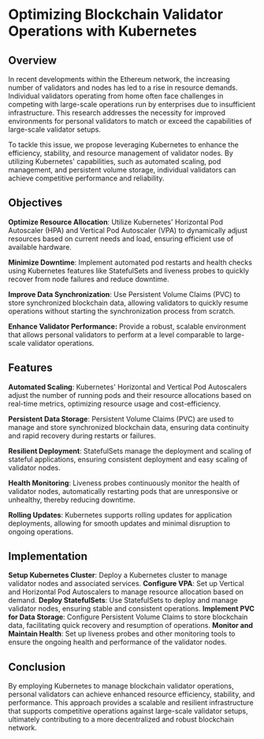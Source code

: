 # Optimizing Blockchain Validator Operations with Kubernetes


## Overview
In recent developments within the Ethereum network, the increasing number of validators and nodes has led to a rise in resource demands. Individual validators operating from home often face challenges in competing with large-scale operations run by enterprises due to insufficient infrastructure. This research addresses the necessity for improved environments for personal validators to match or exceed the capabilities of large-scale validator setups.

To tackle this issue, we propose leveraging Kubernetes to enhance the efficiency, stability, and resource management of validator nodes. By utilizing Kubernetes' capabilities, such as automated scaling, pod management, and persistent volume storage, individual validators can achieve competitive performance and reliability.

## Objectives
**Optimize Resource Allocation**: Utilize Kubernetes' Horizontal Pod Autoscaler (HPA) and Vertical Pod Autoscaler (VPA) to dynamically adjust resources based on current needs and load, ensuring efficient use of available hardware.

**Minimize Downtime**: Implement automated pod restarts and health checks using Kubernetes features like StatefulSets and liveness probes to quickly recover from node failures and reduce downtime.

**Improve Data Synchronization**: Use Persistent Volume Claims (PVC) to store synchronized blockchain data, allowing validators to quickly resume operations without starting the synchronization process from scratch.

**Enhance Validator Performance:** Provide a robust, scalable environment that allows personal validators to perform at a level comparable to large-scale validator operations.

## Features
**Automated Scaling**: Kubernetes' Horizontal and Vertical Pod Autoscalers adjust the number of running pods and their resource allocations based on real-time metrics, optimizing resource usage and cost-efficiency.

**Persistent Data Storage**: Persistent Volume Claims (PVC) are used to manage and store synchronized blockchain data, ensuring data continuity and rapid recovery during restarts or failures.

**Resilient Deployment**: StatefulSets manage the deployment and scaling of stateful applications, ensuring consistent deployment and easy scaling of validator nodes.

**Health Monitoring**: Liveness probes continuously monitor the health of validator nodes, automatically restarting pods that are unresponsive or unhealthy, thereby reducing downtime.

**Rolling Updates**: Kubernetes supports rolling updates for application deployments, allowing for smooth updates and minimal disruption to ongoing operations.

## Implementation
**Setup Kubernetes Cluster**: Deploy a Kubernetes cluster to manage validator nodes and associated services.
**Configure VPA**: Set up Vertical and Horizontal Pod Autoscalers to manage resource allocation based on demand.
**Deploy StatefulSets**: Use StatefulSets to deploy and manage validator nodes, ensuring stable and consistent operations.
**Implement PVC for Data Storage**: Configure Persistent Volume Claims to store blockchain data, facilitating quick recovery and resumption of operations.
**Monitor and Maintain Health**: Set up liveness probes and other monitoring tools to ensure the ongoing health and performance of the validator nodes.

## Conclusion
By employing Kubernetes to manage blockchain validator operations, personal validators can achieve enhanced resource efficiency, stability, and performance. This approach provides a scalable and resilient infrastructure that supports competitive operations against large-scale validator setups, ultimately contributing to a more decentralized and robust blockchain network.

